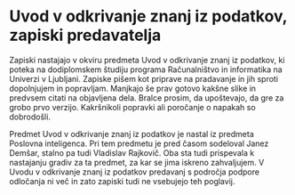 # Uvod v odkrivanje znanj iz podatkov, zapiski predavatelja

Zapiski nastajajo v okviru predmeta Uvod v odkrivanje znanj iz podatkov, ki poteka na dodiplomskem študiju programa Računalništvo in informatika na Univerzi v Ljubljani. Zapiske pišem kot priprave na pradavanje in jih sproti dopolnjujem in popravljam. Manjkajo še prav gotovo kakšne slike in predvsem citati na objavljena dela. Bralce prosim, da upoštevajo, da gre za grobo prvo verzijo. Kakršnikoli popravki ali poročanje o napakah so dobrodošli.

Predmet Uvod v odkrivanje znanj iz podatkov je nastal iz predmeta Poslovna inteligenca. Pri tem predmetu je pred časom sodeloval Janez Demšar, stalno pa tudi Vladislav Rajkovič. Oba sta tudi prispevala k nastajanju gradiv za ta predmet, za kar se jima iskreno zahvaljujem. V Uvodu v odkrivanje znanj iz podatkov predavanj s področja podpore odločanja ni več in zato zapiski tudi ne vsebujejo teh poglavij.
